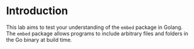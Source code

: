 # Introduction

This lab aims to test your understanding of the `embed` package in Golang. The `embed` package allows programs to include arbitrary files and folders in the Go binary at build time.
